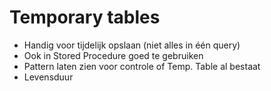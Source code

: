 # Temporary tables

* Handig voor tijdelijk opslaan (niet alles in één query)
* Ook in Stored Procedure goed te gebruiken
* Pattern laten zien voor controle of Temp. Table al bestaat
* Levensduur
